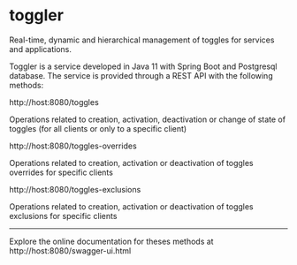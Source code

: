 # toggler
 Real-time, dynamic and hierarchical management of toggles for services and applications.

 Toggler is a service developed in Java 11 with Spring Boot and Postgresql database. The service is provided through a REST API with the following methods:

 http://host:8080/toggles

 Operations related to creation, activation, deactivation or change of state of toggles (for all clients or only to a specific client)
 
 http://host:8080/toggles-overrides

 Operations related to creation, activation or deactivation of toggles overrides for specific clients
 
 http://host:8080/toggles-exclusions
 
 Operations related to creation, activation or deactivation of toggles exclusions for specific clients
 
 ---
 
 Explore the online documentation for theses methods at http://host:8080/swagger-ui.html
